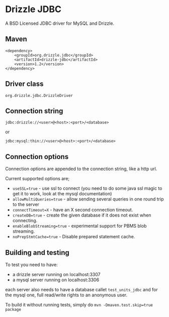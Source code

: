 Drizzle JDBC
============
A BSD Licensed JDBC driver for MySQL and Drizzle.

Maven
-----

    <dependency>
        <groupId>org.drizzle.jdbc</groupId>
        <artifactId>drizzle-jdbc</artifactId>
        <version>1.2</version>
    </dependency>


Driver class
------------
`org.drizzle.jdbc.DrizzleDriver`

Connection string
-----------------
`jdbc:drizzle://<user>@<host>:<port>/<database>`

or

`jdbc:mysql:thin://<user>@<host>:<port>/<database>`

Connection options
------------------
Connection options are appended to the connection string, like a http url.

Current supported options are;

* `useSSL=true` - use ssl to connect (you need to do some java ssl magic to get it to work, look at the mysql documentation)
* `allowMultiQueries=true` - allow sending several queries in one round trip to the server
* `connectTimeout=X` - have an X second connection timeout.
* `createDB=true` - create the given database if it does not exist when connecting.
* `enableBlobStreaming=true` - experimental support for PBMS blob streaming.
* `noPrepStmtCache=true` - Disable prepared statement cache.


Building and testing
--------------------
To test you need to have:
* a drizzle server running on localhost:3307
* a mysql server running on localhost:3306

each server also needs to have a database callet `test_units_jdbc` and for the mysql one, full read/write rights to an anonymous user.

To build it without running tests, simply do `mvn -Dmaven.test.skip=true package`
